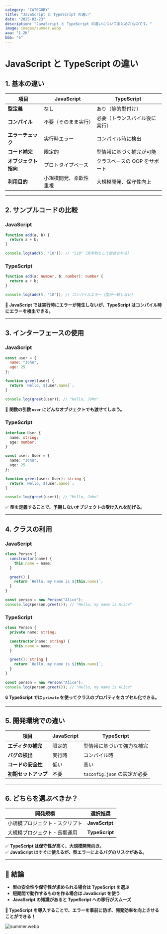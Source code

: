 ```yaml
---
category: "CATEGORY"
title: "JavaScript と TypeScript の違い"
date: "2025-02-23"
description: "JavaScript と TypeScript の違いについてまとめたものです。"
image: images/summer.webp
aaa: "1.2K"
bbb: "6"
---
```


# JavaScript と TypeScript の違い

## 1. **基本の違い**
| 項目         | JavaScript | TypeScript |
|-------------|------------|------------|
| **型定義** | なし | あり（静的型付け） |
| **コンパイル** | 不要（そのまま実行） | 必要（トランスパイル後に実行） |
| **エラーチェック** | 実行時エラー | コンパイル時に検出 |
| **コード補完** | 限定的 | 型情報に基づく補完が可能 |
| **オブジェクト指向** | プロトタイプベース | クラスベースの OOP をサポート |
| **利用目的** | 小規模開発、柔軟性重視 | 大規模開発、保守性向上 |

---

## 2. **サンプルコードの比較**
### **JavaScript**
```javascript
function add(a, b) {
  return a + b;
}

console.log(add(5, "10")); // "510"（文字列として結合される）
```

### **TypeScript**
```typescript
function add(a: number, b: number): number {
  return a + b;
}

console.log(add(5, "10")); // コンパイルエラー（型が一致しない）
```
🛑 **JavaScript では実行時にエラーが発生しないが、TypeScript はコンパイル時にエラーを検出できる。**

---

## 3. **インターフェースの使用**
### **JavaScript**
```javascript
const user = {
  name: "John",
  age: 25
};

function greet(user) {
  return `Hello, ${user.name}`;
}

console.log(greet(user)); // "Hello, John"
```
🔴 **関数の引数 `user` にどんなオブジェクトでも渡せてしまう。**

### **TypeScript**
```typescript
interface User {
  name: string;
  age: number;
}

const user: User = {
  name: "John",
  age: 25
};

function greet(user: User): string {
  return `Hello, ${user.name}`;
}

console.log(greet(user)); // "Hello, John"
```
✅ **型を定義することで、予期しないオブジェクトの受け入れを防げる。**

---

## 4. **クラスの利用**
### **JavaScript**
```javascript
class Person {
  constructor(name) {
    this.name = name;
  }

  greet() {
    return `Hello, my name is ${this.name}`;
  }
}

const person = new Person("Alice");
console.log(person.greet()); // "Hello, my name is Alice"
```

### **TypeScript**
```typescript
class Person {
  private name: string;

  constructor(name: string) {
    this.name = name;
  }

  greet(): string {
    return `Hello, my name is ${this.name}`;
  }
}

const person = new Person("Alice");
console.log(person.greet()); // "Hello, my name is Alice"
```
🔒 **TypeScript では `private` を使ってクラスのプロパティをカプセル化できる。**

---

## 5. **開発環境での違い**
| 項目 | JavaScript | TypeScript |
|------|------------|------------|
| **エディタの補完** | 限定的 | 型情報に基づいて強力な補完 |
| **バグの検出** | 実行時 | コンパイル時 |
| **コードの安全性** | 低い | 高い |
| **初期セットアップ** | 不要 | `tsconfig.json` の設定が必要 |

---

## 6. **どちらを選ぶべきか？**
| 開発規模 | 選択推奨 |
|---------|------------|
| 小規模プロジェクト・スクリプト | **JavaScript** |
| 大規模プロジェクト・長期運用 | **TypeScript** |

✅ **TypeScript は保守性が高く、大規模開発向き。**  
✅ **JavaScript はすぐに使えるが、型エラーによるバグのリスクがある。**

---

## 🎯 **結論**
- **型の安全性や保守性が求められる場合は TypeScript を選ぶ**
- **短期間で動作するものを作る場合は JavaScript を使う**
- **JavaScript の知識があると TypeScript への移行がスムーズ**

**📌 TypeScript を導入することで、エラーを事前に防ぎ、開発効率を向上させることができる！**

![summer.webp](/images/summer.webp)